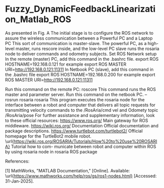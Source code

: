 # Fuzzy_DynamicFeedbackLinearization_Matlab_ROS

As presented in Fig. A The initial stage is to configure the ROS network to assure the wireless
communication between a Powerful PC and a Laptop PC This sort of communication is master-slave.
The powerful PC, as a high-level master, runs rescore inside, and the low-level PC slave runs the
rosaria node to deliver commands and odometry subjects. Set ROS Network setup
In the remote (master) PC, add this command in the .bashrc file.
export ROS HOSTNAME=192.168.0.121 for example
export ROS MASTER URI=http://192.168.0.121:11311
In Netbook PC (slave), add this command in the .bashrc file
export ROS HOSTNAME=192.168.0.200 for example
export ROS MASTER URI=http://192.168.0.121:11311

Run this command on the remote PC: roscore This command runs the ROS master and parameter
server.
Run this command on the netbook PC. – rosrun rosaria rosaria This program executes the rosaria
node for the interface between a robot and computer that delivers all topic requests for transmitting
velocity commands to the /RosAria/cmd vel and Odomety topic /RosAria/pose
For further assistance and supplementary information, look to these official resources:
https://www.ros.org/ Main gateway for ROS middleware.
https://wiki.ros.org/ Documentation Official documentation and package descriptions.
https://www.turtlebot.com/turtlebot2/ Official homepage for the TurtleBot2 mobile robot.
\url{https://wiki.ros.org/ROSARIA/Tutorials/How%20to%20use%20ROSARIA} Tutorial how to com-
municate between robot and computer within ROS by using rosaria node in rosaria ROS package

References:

[1] MathWorks, "MATLAB Documentation," [Online]. Available: \url{https://www.mathworks.com/help/ros/gs/ros1-nodes.html} [Accessed: 31-Jan-2025].


